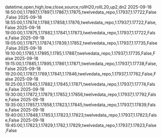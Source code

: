 datetime,open,high,low,close,source,rollH20,rollL20,up2,dn2
2025-09-18 18:50:00,1.17897,1.17897,1.17867,1.17875,twelvedata_repo,1.17937,1.17722,False,False
2025-09-18 18:55:00,1.17874,1.1788,1.17858,1.17876,twelvedata_repo,1.17937,1.17722,False,False
2025-09-18 19:00:00,1.17875,1.17882,1.17841,1.17873,twelvedata_repo,1.17937,1.17722,False,False
2025-09-18 19:05:00,1.17871,1.17874,1.17839,1.17852,twelvedata_repo,1.17937,1.17735,False,False
2025-09-18 19:10:00,1.1785,1.17895,1.1785,1.17887,twelvedata_repo,1.17937,1.17735,False,False
2025-09-18 19:15:00,1.17885,1.17895,1.17861,1.17871,twelvedata_repo,1.17937,1.17738,False,False
2025-09-18 19:20:00,1.1787,1.1789,1.17841,1.17846,twelvedata_repo,1.17937,1.17762,False,False
2025-09-18 19:25:00,1.17845,1.17882,1.17845,1.17871,twelvedata_repo,1.17937,1.17774,False,False
2025-09-18 19:30:00,1.17872,1.17879,1.17852,1.17856,twelvedata_repo,1.17937,1.17792,False,False
2025-09-18 19:35:00,1.17857,1.17858,1.17823,1.17845,twelvedata_repo,1.17937,1.17839,False,False
2025-09-18 19:40:00,1.17848,1.17853,1.17823,1.17823,twelvedata_repo,1.17937,1.17823,False,False
2025-09-18 19:45:00,1.17823,1.17829,1.1782,1.17829,twelvedata_repo,1.17937,1.17823,False,False
